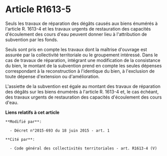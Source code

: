 # Article R1613-5

Seuls les travaux de réparation des dégâts causés aux biens énumérés à l'article R. 1613-4 et les travaux urgents de
restauration des capacités d'écoulement des cours d'eau peuvent donner lieu à l'attribution de subvention par les fonds. 

Seuls sont pris en compte les travaux dont la maîtrise d'ouvrage est assurée par la collectivité territoriale ou le
groupement intéressé. Dans le cas de travaux de réparation, intégrant une modification de la consistance du bien, le montant
de la subvention prend en compte les seules dépenses correspondant à la reconstruction à l'identique du bien, à l'exclusion
de toute dépense d'extension ou d'amélioration. 

L'assiette de la subvention est égale au montant des travaux de réparation des dégâts sur les biens énumérés à l'article R.
1613-4 et, le cas échéant, des travaux urgents de restauration des capacités d'écoulement des cours d'eau.

**Liens relatifs à cet article**

	**Modifié par**:

	  - Décret n°2015-693 du 18 juin 2015 - art. 1

	**Cité par**:

	  - Code général des collectivités territoriales - art. R1613-4 (V)
